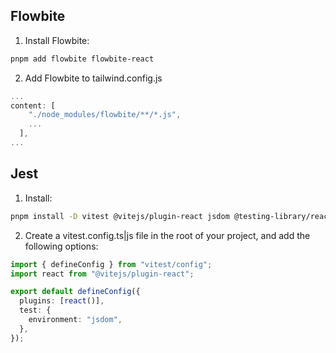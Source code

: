 ## Flowbite

1. Install Flowbite:

```bash
pnpm add flowbite flowbite-react
```

2. Add Flowbite to tailwind.config.js

```js
...
content: [
    "./node_modules/flowbite/**/*.js",
    ...
  ],
...
```

## Jest

1. Install:

```bash
pnpm install -D vitest @vitejs/plugin-react jsdom @testing-library/react
```

2. Create a vitest.config.ts|js file in the root of your project, and add the following options:

```ts
import { defineConfig } from "vitest/config";
import react from "@vitejs/plugin-react";

export default defineConfig({
  plugins: [react()],
  test: {
    environment: "jsdom",
  },
});
```

